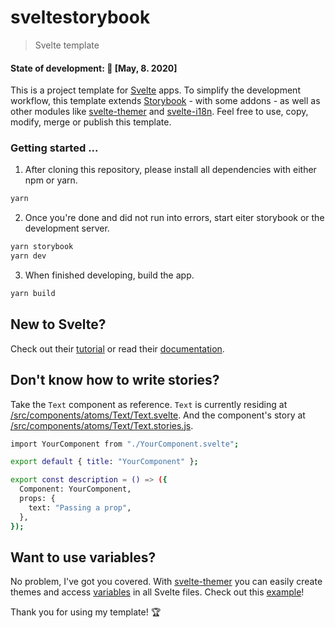 # sveltestorybook

> Svelte template

#### State of development: 🐣 [May, 8. 2020]

This is a project template for [Svelte](https://svelte.dev) apps. To simplify the development workflow, this template extends [Storybook](https://storybook.js.org) - with some addons - as well as other modules like [svelte-themer](https://github.com/josefaidt/svelte-themer) and [svelte-i18n](https://github.com/kaisermann/svelte-i18n). Feel free to use, copy, modify, merge or publish this template.

### Getting started ...

1. After cloning this repository, please install all dependencies with either npm or yarn.

```bash
yarn
```

2. Once you're done and did not run into errors, start eiter storybook or the development server.

```bash
yarn storybook
yarn dev
```

3. When finished developing, build the app.

```bash
yarn build
```

## New to Svelte?

Check out their [tutorial](https://svelte.dev/tutorial/basics) or read their [documentation](https://svelte.dev/docs).

## Don't know how to write stories?

Take the `Text` component as reference. `Text` is currently residing at [/src/components/atoms/Text/Text.svelte](https://github.com/lucaausde/sveltestorybook/blob/master/src/components/atoms/Text/Text.svelte). And the component's story at [/src/components/atoms/Text/Text.stories.js](https://github.com/lucaausde/sveltestorybook/blob/master/src/components/atoms/Text/Text.stories.js).

```bash
import YourComponent from "./YourComponent.svelte";

export default { title: "YourComponent" };

export const description = () => ({
  Component: YourComponent,
  props: {
    text: "Passing a prop",
  },
});

```

## Want to use variables?

No problem, I've got you covered. With [svelte-themer](https://github.com/josefaidt/svelte-themer) you can easily create themes and access [variables](https://github.com/lucaausde/sveltestorybook/blob/master/src/constants/theme/theme.js) in all Svelte files. Check out this [example](https://github.com/lucaausde/sveltestorybook/blob/master/src/components/atoms/Text/Text.svelte)!

Thank you for using my template! 🏆
